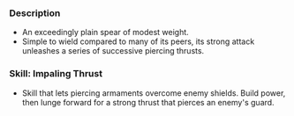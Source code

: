 ### Description
- An exceedingly plain spear of modest weight.
- Simple to wield compared to many of its peers, its strong attack unleashes a series of successive piercing thrusts.
### Skill: Impaling Thrust
- Skill that lets piercing armaments overcome enemy shields. Build power, then lunge forward for a strong thrust that pierces an enemy's guard.